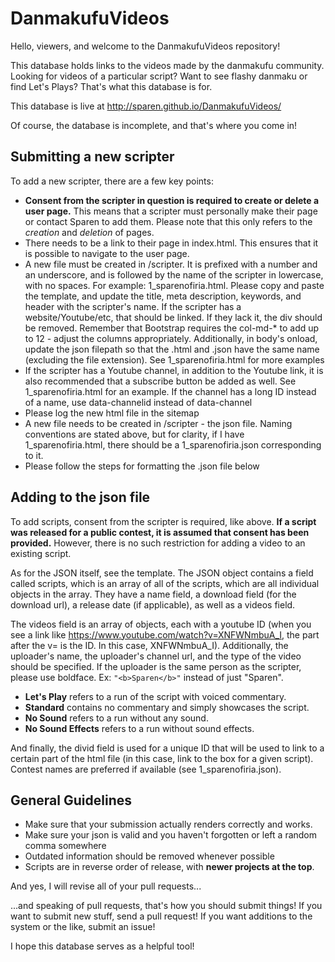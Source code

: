 # DanmakufuVideos
Hello, viewers, and welcome to the DanmakufuVideos repository!

This database holds links to the videos made by the danmakufu community. Looking for videos of a particular script? Want to see flashy danmaku or find Let's Plays? That's what this database is for.

This database is live at http://sparen.github.io/DanmakufuVideos/ 

Of course, the database is incomplete, and that's where you come in!

## Submitting a new scripter
To add a new scripter, there are a few key points:
* **Consent from the scripter in question is required to create or delete a user page.** This means that a scripter must personally make their page or contact Sparen to add them. Please note that this only refers to the _creation_ and _deletion_ of pages.
* There needs to be a link to their page in index.html. This ensures that it is possible to navigate to the user page.
* A new file must be created in /scripter. It is prefixed with a number and an underscore, and is followed by the name of the scripter in lowercase, with no spaces. For example: 1_sparenofiria.html. Please copy and paste the template, and update the title, meta description, keywords, and header with the scripter's name. If the scripter has a website/Youtube/etc, that should be linked. If they lack it, the div should be removed. Remember that Bootstrap requires the col-md-* to add up to 12 - adjust the columns appropriately. Additionally, in body's onload, update the json filepath so that the .html and .json have the same name (excluding the file extension). See 1_sparenofiria.html for more examples
* If the scripter has a Youtube channel, in addition to the Youtube link, it is also recommended that a subscribe button be added as well. See 1_sparenofiria.html for an example. If the channel has a long ID instead of a name, use data-channelid instead of data-channel
* Please log the new html file in the sitemap
* A new file needs to be created in /scripter - the json file. Naming conventions are stated above, but for clarity, if I have 1_sparenofiria.html, there should be a 1_sparenofiria.json corresponding to it.
* Please follow the steps for formatting the .json file below

## Adding to the json file
To add scripts, consent from the scripter is required, like above. **If a script was released for a public contest, it is assumed that consent has been provided.** However, there is no such restriction for adding a video to an existing script.

As for the JSON itself, see the template. The JSON object contains a field called scripts, which is an array of all of the scripts, which are all individual objects in the array. They have a name field, a download field (for the download url), a release date (if applicable), as well as a videos field.

The videos field is an array of objects, each with a youtube ID (when you see a link like https://www.youtube.com/watch?v=XNFWNmbuA_I, the part after the v= is the ID. In this case, XNFWNmbuA_I). Additionally, the uploader's name, the uploader's channel url, and the type of the video should be specified. If the uploader is the same person as the scripter, please use boldface. Ex: `"<b>Sparen</b>"` instead of just "Sparen".

* **Let's Play** refers to a run of the script with voiced commentary. 
* **Standard** contains no commentary and simply showcases the script. 
* **No Sound** refers to a run without any sound.
* **No Sound Effects** refers to a run without sound effects.

And finally, the divid field is used for a unique ID that will be used to link to a certain part of the html file (in this case, link to the box for a given script). Contest names are preferred if available (see 1_sparenofiria.json).

## General Guidelines
* Make sure that your submission actually renders correctly and works.
* Make sure your json is valid and you haven't forgotten or left a random comma somewhere
* Outdated information should be removed whenever possible
* Scripts are in reverse order of release, with **newer projects at the top**. 

And yes, I will revise all of your pull requests...

...and speaking of pull requests, that's how you should submit things! If you want to submit new stuff, send a pull request! If you want additions to the system or the like, submit an issue!

I hope this database serves as a helpful tool!
